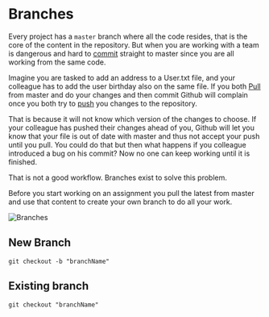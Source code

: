 # Branches

Every project has a `master` branch where all the code resides, that is the core of the content in the repository. But when you are working with a team is dangerous and hard to [commit](Commit_Push_Pull.md#Commit) straight to master since you are all working from the same code.

Imagine you are tasked to add an address to a User.txt file, and your colleague has to add the user birthday also on the same file. If you both [Pull](Commit_Push_Pull.md#Pull) from master and do your changes and then commit Github will complain once you both try to [push](Commit_Push_Pull.md#Push) you changes to the repository.

That is because it will not know which version of the changes to choose. If your colleague has pushed their changes ahead of you, Github will let you know that your file is out of date with master and thus not accept your push until you pull. You could do that but then what happens if you colleague introduced a bug on his commit? Now no one can keep working until it is finished.

That is not a good workflow. Branches exist to solve this problem.

Before you start working on an assignment you pull the latest from master and use that content to create your own branch to do all your work.

![Branches](../assets/branches.png)

## New Branch

`git checkout -b "branchName"`

## Existing branch

`git checkout "branchName"`
